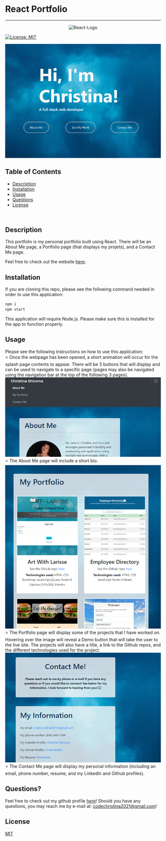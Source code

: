 # React Portfolio

***
<p align="center">
  <img src="https://img.shields.io/badge/React-20232A?style=for-the-badge&logo=react&logoColor=61DAFB" alt="React-Logo">
</p>

[![License: MIT](https://img.shields.io/badge/License-MIT-yellow.svg)](https://opensource.org/licenses/MIT)

![Screenshot1](./public/images/readme-screenshot-01.png)

## Table of Contents
* [Description](#description)
* [Installation](#installation)
* [Usage](#usage)
* [Questions](#questions)
* [License](#license)

<br>

## Description
This portfolio is my personal portfolio built using React.  There will be an About Me page, a Portfolio page (that displays my projets), and a Contact Me page.

Feel free to check out the website [here](https://christina2021.github.io/react-portfolio/#/).
<br>

## Installation
If you are cloning this repo, please see the following command needed in order to use this application:<br>
```bash
npm i
npm start
```
This application will require Node.js.  Please make sure this is installed for the app to function properly.


## Usage
Please see the following instructions on how to use this application: <br>
⭐ Once the webpage has been opened, a short animation will occur for the splash page contents to appear.  There will be 3 buttons that will display and can be used to navigate to a specific page (pages may also be navigated using the navigation bar at the top of the following 3 pages).<br>
![Screenshot2](./public/images/readme-screenshot-02.png)<br>
⭐ The About Me page will include a short bio.<br>
![Screenshot3](./public/images/readme-screenshot-03.png)<br>
⭐ The Portfolio page will display some of the projects that I have worked on.  Hovering over the image will reveal a Demo button that will take the user to the live site.  The projects will also have a title, a link to the Github repos, and the different technologies used for the project.<br>
![Screenshot4](./public/images/readme-screenshot-04.png)<br>
⭐ The Contact Me page will display my personal information (including an email, phone number, resume, and my LinkedIn and Github profiles).<br>

## Questions?
Feel free to check out my github profile [here](https://github.com/Christina2021)!
Should you have any questions, you may reach me by e-mail at: <a href="mailto:codechristina2021@gmail.com">codechristina2021@gmail.com</a>!

## License
[MIT](https://choosealicense.com/licenses/mit/#)